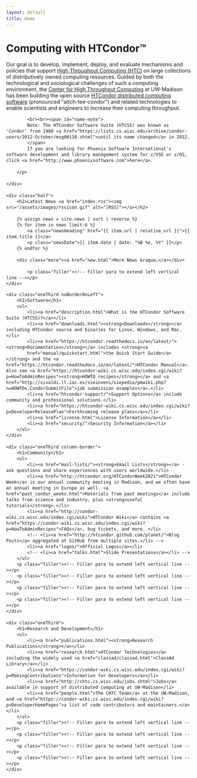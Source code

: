 ```yaml
---
layout: default
title: Home
---
```

<!--
<script src="switchcontent.js" type="text/javascript"></script>
<style type="text/css">
div.hotnews {
    margin: 1em 2em;
    padding: 0.5em 1em;
    font-size: 120%;
    border: 1px solid rgb(204,204,204);
    text-align: left;
}
</style>
-->

<div class="rowOfBoxes">
    <div class="half noBorderOnLeft">
        <h1>Computing with HTCondor&trade;</h1>
        <!-- <img src="images/HTCondor-head.gif" alt="[HTCondor-head]" border="0" align="left"> -->
        <p>
            Our goal is to develop, implement, deploy, and evaluate mechanisms and policies that support <a href="htc.html">High Throughput Computing (HTC)</a> on large collections of distributively owned computing resources. Guided by both the technological and sociological challenges of such a computing environment, the <a href="http://chtc.cs.wisc.edu/">Center for High Throughput Computing</a> at UW-Madison has been building the open source <a href="description.html">HTCondor distributed computing software</a> (pronounced "aitch-tee-condor") and related technologies to enable scientists and engineers to increase their computing throughput.

            <br><br><span id="name-note">
            Note: The HTCondor Software Suite (HTCSS) was known as 'Condor' from 1988 <a href="https://lists.cs.wisc.edu/archive/condor-users/2012-October/msg00110.shtml">until its name changed</a> in 2012.
            </span>
            If you are looking for Phoenix Software International's software development and library management system for z/VSE or z/OS, click <a href="http://www.phoenixsoftware.com">here</a>.

        </p>

    </div>

    <div class="half">
        <h2>Latest News <a href="index.rss"><img src="/assets/images/rssicon.gif" alt="[RSS]"></a></h2>

        {% assign news = site.news | sort | reverse %}
        {% for item in news limit:6 %}
            <a class="newsHeading" href="{{ item.url | relative_url }}">{{ item.title }}</a>
            <p class="newsDate">{{ item.date | date: "%B %e, %Y" }}</p>
        {% endfor %}

        <div class="more"><a href="new.html">More News &raquo;</a></div>

            <p class="filler"><!-- Filler para to extend left vertical line --></p>
    </div>
</div>

<div class="rowOfBoxes">
<!-- This is "hotnews" template, used for relatively short lived news we
     want to emphasize, like Condor Week.  Keep it brief and use with care. -->

</div>

<div class="rowOfBoxes dividingBorderAbove">

    <div class="oneThird noBorderOnLeft">
        <h1>Software</h1>
        <ul>
            <li><a href="description.html">What is the HTCondor Software Suite (HTCSS)?</a></li>
            <li><a href="downloads.html"><strong>Downloads</strong></a> including HTCondor source and binaries for Linux, Windows, and Mac.</li>
            <li><a href="https://htcondor.readthedocs.io/en/latest/"><strong>Documentation</strong></a> includes <strong><a
            href="manual/quickstart.html">the Quick Start Guide</a></strong> and the <a href="https://htcondor.readthedocs.io/en/latest/">HTCondor Manual</a>. Also see <a href="https://htcondor-wiki.cs.wisc.edu/index.cgi/wiki?p=HowToAdminRecipes"><strong>HOWTO recipes</strong></a> and <a href="http://vivaldi.ll.iac.es/sieinvens/siepedia/pmwiki.php?n=HOWTOs.CondorSubmitFile">job submission examples</a>.</li>
            <li><a href="htcondor-support/">Support Options</a> include community and professional solutions.</li>
            <li><a href="https://htcondor-wiki.cs.wisc.edu/index.cgi/wiki?p=DeveloperReleasePlan">Forthcoming release plans</a></li>
            <li><a href="license.html">License Information</a></li>
            <li><a href="security/">Security Information</a></li>
        </ul>
    </div>

    <div class="oneThird column-border">
        <h1>Community</h1>
        <ul>
            <li><a href="mail-lists/"><strong>Email Lists</strong></a> - ask questions and share experiences with users worldwide.</li>
            <li><a href="http://htcondor.org/HTCondorWeek2021">HTCondor Week</a> is our annual community meeting in Madison, and we often have an annual meeting in Europe as well. <a href="past_condor_weeks.html">Materials from past meetings</a> include talks from science and industry, plus <strong>useful tutorials</strong>.</li>
            <li><a href="http://condor-wiki.cs.wisc.edu/index.cgi/wiki">HTCondor Wiki</a> contains <a href="https://condor-wiki.cs.wisc.edu/index.cgi/wiki?p=HowToAdminRecipes">FAQs</a>, bug tickets, and more. </li>
            <!-- <li><a href="http://htcondor.github.com/planet/">Blog Posts</a> aggregated at GitHub from multiple sites.</li> -->
            <li><a href="logos/">Official Logos</a></li>
            <!-- <li><a href="talks.html">Slide Presentations</a></li> -->
        </ul>
        <p class="filler"><!-- Filler para to extend left vertical line --></p>
        <p class="filler"><!-- Filler para to extend left vertical line --></p>
        <p class="filler"><!-- Filler para to extend left vertical line --></p>
        <p class="filler"><!-- Filler para to extend left vertical line --></p>
    </div>

    <div class="oneThird">
        <h1>Research and Development</h1>
        <ul>
            <li><a href="publications.html"><strong>Research Publications</strong></a></li>
            <li><a href="research.html">HTCondor Technologies</a> including the widely used <a href="classad/classad.html">ClassAd Library</a></li>
            <li><a href="https://condor-wiki.cs.wisc.edu/index.cgi/wiki?p=MakingContributions">Information for Developers</a></li>
            <li><a href="http://chtc.cs.wisc.edu/jobs.shtml">Jobs</a> available in support of distributed computing at UW-Madison</li>
            <li><a href="people.html">The CHTC Team</a> at the UW-Madison, and <a href="https://condor-wiki.cs.wisc.edu/index.cgi/wiki?p=DeveloperHomePages">a list of code contributors and maintainers.</a></li>
        </ul>
        <p class="filler"><!-- Filler para to extend left vertical line --></p>
        <p class="filler"><!-- Filler para to extend left vertical line --></p>
        <p class="filler"><!-- Filler para to extend left vertical line --></p>
        <p class="filler"><!-- Filler para to extend left vertical line --></p>
    </div>

</div>
